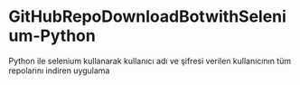 # GitHubRepoDownloadBotwithSelenium-Python
Python ile selenium kullanarak kullanıcı adı ve şifresi verilen kullanıcının tüm repolarını indiren uygulama
